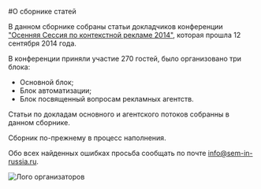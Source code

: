 #О сборнике статей

В данном сборнике собраны статьи докладчиков конференции ["Осенняя Сессия по контекстной рекламе 2014"](http://sem-in-russia.ru), которая прошла 12 сентября 2014 года.

В конференции приняли участие 270 гостей, было организовано три блока:
 - Основной блок;
 - Блок автоматизации;
 - Блок посвященный вопросам рекламных агентств.

Статьи по докладам основного и агентского потоков собранны в данном сборнике. 

Сборник по-прежнему в процесс наполнения.

Обо всех найденных ошибках просьба сообщать по почте info@sem-in-russia.ru. 

![Лого организаторов](http://dl.getdropbox.com/u/390630/for-book.png)
